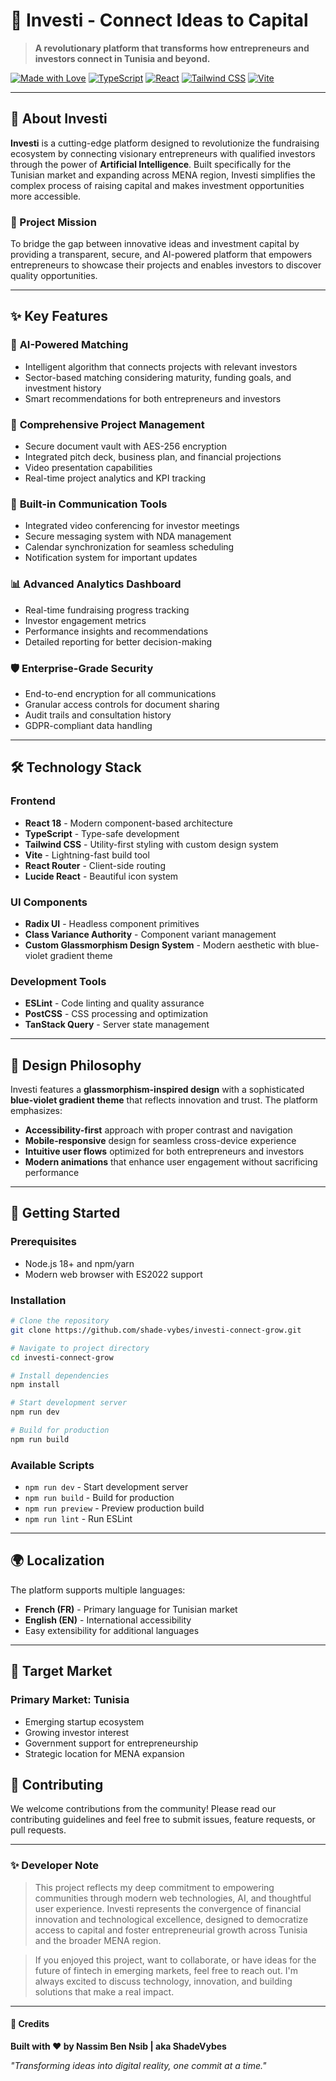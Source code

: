 # 🚀 Investi - Connect Ideas to Capital

> **A revolutionary platform that transforms how entrepreneurs and investors connect in Tunisia and beyond.**

[![Made with Love](https://img.shields.io/badge/Made%20with-❤️-red.svg)](https://github.com/shade-vybes)
[![TypeScript](https://img.shields.io/badge/TypeScript-007ACC?style=flat&logo=typescript&logoColor=white)](https://typescriptlang.org/)
[![React](https://img.shields.io/badge/React-20232A?style=flat&logo=react&logoColor=61DAFB)](https://reactjs.org/)
[![Tailwind CSS](https://img.shields.io/badge/Tailwind_CSS-38B2AC?style=flat&logo=tailwind-css&logoColor=white)](https://tailwindcss.com/)
[![Vite](https://img.shields.io/badge/Vite-646CFF?style=flat&logo=vite&logoColor=white)](https://vitejs.dev/)

---

## 🌟 About Investi

**Investi** is a cutting-edge platform designed to revolutionize the fundraising ecosystem by connecting visionary entrepreneurs with qualified investors through the power of **Artificial Intelligence**. Built specifically for the Tunisian market and expanding across MENA region, Investi simplifies the complex process of raising capital and makes investment opportunities more accessible.

### 🎯 Project Mission
To bridge the gap between innovative ideas and investment capital by providing a transparent, secure, and AI-powered platform that empowers entrepreneurs to showcase their projects and enables investors to discover quality opportunities.

---

## ✨ Key Features

### 🤖 **AI-Powered Matching**
- Intelligent algorithm that connects projects with relevant investors
- Sector-based matching considering maturity, funding goals, and investment history
- Smart recommendations for both entrepreneurs and investors

### 📁 **Comprehensive Project Management**
- Secure document vault with AES-256 encryption
- Integrated pitch deck, business plan, and financial projections
- Video presentation capabilities
- Real-time project analytics and KPI tracking

### 🎥 **Built-in Communication Tools**
- Integrated video conferencing for investor meetings
- Secure messaging system with NDA management
- Calendar synchronization for seamless scheduling
- Notification system for important updates

### 📊 **Advanced Analytics Dashboard**
- Real-time fundraising progress tracking
- Investor engagement metrics
- Performance insights and recommendations
- Detailed reporting for better decision-making

### 🛡️ **Enterprise-Grade Security**
- End-to-end encryption for all communications
- Granular access controls for document sharing
- Audit trails and consultation history
- GDPR-compliant data handling

---

## 🛠️ Technology Stack

### **Frontend**
- **React 18** - Modern component-based architecture
- **TypeScript** - Type-safe development
- **Tailwind CSS** - Utility-first styling with custom design system
- **Vite** - Lightning-fast build tool
- **React Router** - Client-side routing
- **Lucide React** - Beautiful icon system

### **UI Components**
- **Radix UI** - Headless component primitives
- **Class Variance Authority** - Component variant management
- **Custom Glassmorphism Design System** - Modern aesthetic with blue-violet gradient theme

### **Development Tools**
- **ESLint** - Code linting and quality assurance
- **PostCSS** - CSS processing and optimization
- **TanStack Query** - Server state management

---

## 🎨 Design Philosophy

Investi features a **glassmorphism-inspired design** with a sophisticated **blue-violet gradient theme** that reflects innovation and trust. The platform emphasizes:

- **Accessibility-first** approach with proper contrast and navigation
- **Mobile-responsive** design for seamless cross-device experience
- **Intuitive user flows** optimized for both entrepreneurs and investors
- **Modern animations** that enhance user engagement without sacrificing performance

---

## 🚀 Getting Started

### Prerequisites
- Node.js 18+ and npm/yarn
- Modern web browser with ES2022 support

### Installation

```bash
# Clone the repository
git clone https://github.com/shade-vybes/investi-connect-grow.git

# Navigate to project directory
cd investi-connect-grow

# Install dependencies
npm install

# Start development server
npm run dev

# Build for production
npm run build
```

### Available Scripts
- `npm run dev` - Start development server
- `npm run build` - Build for production
- `npm run preview` - Preview production build
- `npm run lint` - Run ESLint

---

## 🌍 Localization

The platform supports multiple languages:
- **French (FR)** - Primary language for Tunisian market
- **English (EN)** - International accessibility
- Easy extensibility for additional languages

---

## 🎯 Target Market

### **Primary Market: Tunisia**
- Emerging startup ecosystem
- Growing investor interest
- Government support for entrepreneurship
- Strategic location for MENA expansion


## 🤝 Contributing

We welcome contributions from the community! Please read our contributing guidelines and feel free to submit issues, feature requests, or pull requests.

---

### ✨ Developer Note

> This project reflects my deep commitment to empowering communities through modern web technologies, AI, and thoughtful user experience. Investi represents the convergence of financial innovation and technological excellence, designed to democratize access to capital and foster entrepreneurial growth across Tunisia and the broader MENA region.

> If you enjoyed this project, want to collaborate, or have ideas for the future of fintech in emerging markets, feel free to reach out. I'm always excited to discuss technology, innovation, and building solutions that make a real impact.

---

#### 📌 Credits
**Built with ❤️ by Nassim Ben Nsib | aka ShadeVybes**

*"Transforming ideas into digital reality, one commit at a time."*

